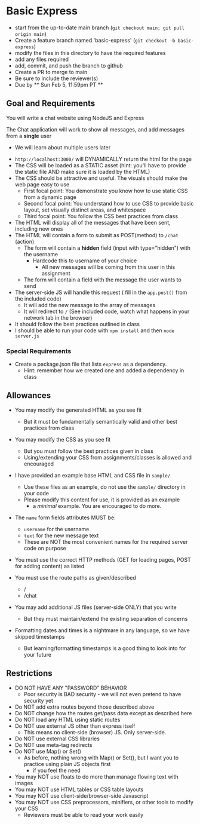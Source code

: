 # Basic Express

* start from the up-to-date main branch (`git checkout main; git pull origin main`)
* Create a feature branch named 'basic-express' (`git checkout -b basic-express`)
* modify the files in this directory to have the required features
* add any files required 
* add, commit, and push the branch to github
* Create a PR to merge to main
* Be sure to include the reviewer(s)  
* Due by ** Sun Feb 5, 11:59pm PT **

## Goal and Requirements

You will write a chat website using NodeJS and Express

The Chat application will work to show all messages, and add messages from a **single** user
- We will learn about multiple users later

* `http://localhost:3000/` will DYNAMICALLY return the html for the page
* The CSS will be loaded as a STATIC asset (hint: you'll have to provide the static file AND make sure it is loaded by the HTML)
* The CSS should be attractive and useful.  The visuals should make the web page easy to use
  - First focal point: You demonstrate you know how to use static CSS from a dynamic page
  - Second focal point: You understand how to use CSS to provide basic layout, set visually distinct areas, and whitespace
  - Third focal point: You follow the CSS best practices from class
* The HTML will display all of the messages that have been sent, including new ones
* The HTML will contain a form to submit as POST(method) to `/chat` (action)
  * The form will contain a **hidden** field (input with type="hidden") with the username
    - Hardcode this to username of your choice
      - All new messages will be coming from this user in this assignment 
  * The form will contain a field with the message the user wants to send
* The server-side JS will handle this request ( fill in the `app.post()` from the included code)
  * It will add the new message to the array of messages
  * It will redirect to `/` (See included code, watch what happens in your network tab in the browser)
* It should follow the best practices outlined in class
* I should be able to run your code with `npm install` and then `node server.js`

### Special Requirements
* Create a package.json file that lists `express` as a dependency.  
  - Hint: remember how we created one and added a dependency in class

## Allowances
* You may modify the generated HTML as you see fit
    * But it must be fundamentally semantically valid and other best practices from class
* You may modify the CSS as you see fit
    * But you must follow the best practices given in class
    * Using/extending your CSS from assignments/classes is allowed and encouraged
* I have provided an example base HTML and CSS file in `sample/`
  - Use these files as an example, do not use the `sample/` directory in your code
  - Please modify this content for use, it is provided as an example
    - a _minimal_ example.  You are encouraged to do more.
* The `name` form fields attributes MUST be:
    * `username` for the username
    * `text` for the new message text
    - These are NOT the most convenient names for the required server code on purpose

* You must use the correct HTTP methods (GET for loading pages, POST for adding content) as listed
* You must use the route paths as given/described
    * /
    * /chat
* You may add additional JS files (server-side ONLY) that you write
    * But they must maintain/extend the existing separation of concerns
* Formatting dates and times is a nightmare in any language, so we have skipped timestamps
  - But learning/formatting timestamps is a good thing to look into for your future

## Restrictions
* DO NOT HAVE ANY "PASSWORD" BEHAVIOR
    * Poor security is BAD security - we will not even pretend to have security yet
* Do NOT add extra routes beyond those described above
* Do NOT change how the routes get/pass data except as described here
* Do NOT load any HTML using static routes
* Do NOT use external JS other than express itself
    * This means no client-side (browser) JS.  Only server-side.
* Do NOT use external CSS libraries
* Do NOT use meta-tag redirects
* Do NOT use Map() or Set()
  - As before, nothing wrong with Map() or Set(), but I want you to practice using plain JS objects first
    - if you feel the need
* You may NOT use floats to do more than manage flowing text with images
* You may NOT use HTML tables or CSS table layouts
* You may NOT use client-side/browser-side Javascript
* You may NOT use CSS preprocessors, minifiers, or other tools to modify your CSS
  * Reviewers must be able to read your work easily


